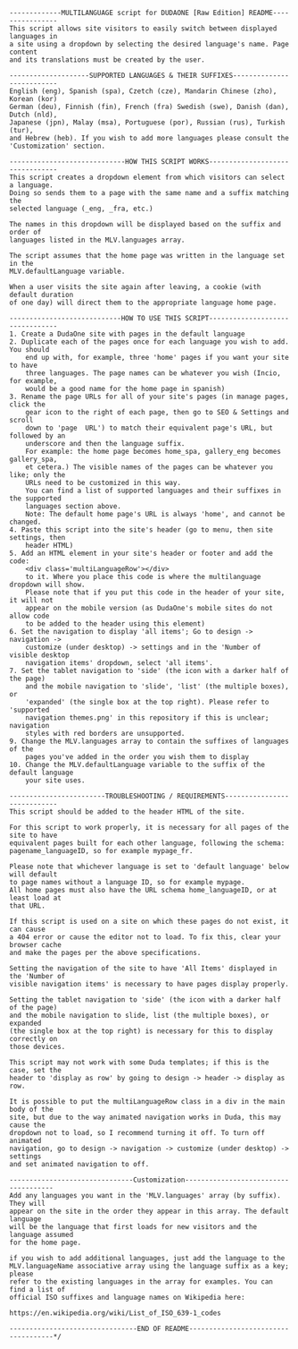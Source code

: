     -------------MULTILANGUAGE script for DUDAONE [Raw Edition] README----------------
    This script allows site visitors to easily switch between displayed languages in 
    a site using a dropdown by selecting the desired language's name. Page content 
    and its translations must be created by the user.

    --------------------SUPPORTED LANGUAGES & THEIR SUFFIXES--------------------------
    English (eng), Spanish (spa), Czetch (cze), Mandarin Chinese (zho), Korean (kor)
    German (deu), Finnish (fin), French (fra) Swedish (swe), Danish (dan), Dutch (nld), 
    Japanese (jpn), Malay (msa), Portuguese (por), Russian (rus), Turkish (tur), 
    and Hebrew (heb). If you wish to add more languages please consult the 
    'Customization' section.

    -----------------------------HOW THIS SCRIPT WORKS--------------------------------
    This script creates a dropdown element from which visitors can select a language. 
    Doing so sends them to a page with the same name and a suffix matching the
    selected language (_eng, _fra, etc.)

    The names in this dropdown will be displayed based on the suffix and order of 
    languages listed in the MLV.languages array.

    The script assumes that the home page was written in the language set in the 
    MLV.defaultLanguage variable.

    When a user visits the site again after leaving, a cookie (with default duration
    of one day) will direct them to the appropriate language home page.

    ----------------------------HOW TO USE THIS SCRIPT--------------------------------
    1. Create a DudaOne site with pages in the default language
    2. Duplicate each of the pages once for each language you wish to add. You should
        end up with, for example, three 'home' pages if you want your site to have 
        three languages. The page names can be whatever you wish (Incio, for example, 
        would be a good name for the home page in spanish)
    3. Rename the page URLs for all of your site's pages (in manage pages, click the 
        gear icon to the right of each page, then go to SEO & Settings and scroll 
        down to 'page  URL') to match their equivalent page's URL, but followed by an 
        underscore and then the language suffix. 
        For example: the home page becomes home_spa, gallery_eng becomes gallery_spa, 
        et cetera.) The visible names of the pages can be whatever you like; only the 
        URLs need to be customized in this way.
        You can find a list of supported languages and their suffixes in the supported 
        languages section above.
        Note: The default home page's URL is always 'home', and cannot be changed. 
    4. Paste this script into the site's header (go to menu, then site settings, then
        header HTML)
    5. Add an HTML element in your site's header or footer and add the code:
        <div class='multiLanguageRow'></div>
        to it. Where you place this code is where the multilanguage dropdown will show.
        Please note that if you put this code in the header of your site, it will not
        appear on the mobile version (as DudaOne's mobile sites do not allow code
        to be added to the header using this element)
    6. Set the navigation to display 'all items'; Go to design -> navigation -> 
        customize (under desktop) -> settings and in the 'Number of visible desktop 
        navigation items' dropdown, select 'all items'.
    7. Set the tablet navigation to 'side' (the icon with a darker half of the page)
        and the mobile navigation to 'slide', 'list' (the multiple boxes), or 
        'expanded' (the single box at the top right). Please refer to 'supported
        navigation themes.png' in this repository if this is unclear; navigation 
        styles with red borders are unsupported.
    9. Change the MLV.languages array to contain the suffixes of languages of the 
        pages you've added in the order you wish them to display
    10. Change the MLV.defaultLanguage variable to the suffix of the default language
        your site uses.
    
    ------------------------TROUBLESHOOTING / REQUIREMENTS----------------------------
    This script should be added to the header HTML of the site.
    
    For this script to work properly, it is necessary for all pages of the site to have
    equivalent pages built for each other language, following the schema: 
    pagename_languageID, so for example mypage_fr.
    
    Please note that whichever language is set to 'default language' below will default
    to page names without a language ID, so for example mypage.
    All home pages must also have the URL schema home_languageID, or at least load at 
    that URL.

    If this script is used on a site on which these pages do not exist, it can cause
    a 404 error or cause the editor not to load. To fix this, clear your browser cache
    and make the pages per the above specifications.

    Setting the navigation of the site to have 'All Items' displayed in the 'Number of 
    visible navigation items' is necessary to have pages display properly.

    Setting the tablet navigation to 'side' (the icon with a darker half of the page)
    and the mobile navigation to slide, list (the multiple boxes), or expanded 
    (the single box at the top right) is necessary for this to display correctly on
    those devices.

    This script may not work with some Duda templates; if this is the case, set the
    header to 'display as row' by going to design -> header -> display as row.

    It is possible to put the multiLanguageRow class in a div in the main body of the
    site, but due to the way animated navigation works in Duda, this may cause the 
    dropdown not to load, so I recommend turning it off. To turn off animated 
    navigation, go to design -> navigation -> customize (under desktop) -> settings 
    and set animated navigation to off.

    -------------------------------Customization-------------------------------------
    Add any languages you want in the 'MLV.languages' array (by suffix). They will 
    appear on the site in the order they appear in this array. The default language 
    will be the language that first loads for new visitors and the language assumed 
    for the home page.
    
    if you wish to add additional languages, just add the language to the 
    MLV.languageName associative array using the language suffix as a key; please 
    refer to the existing languages in the array for examples. You can find a list of
    official ISO suffixes and language names on Wikipedia here:

    https://en.wikipedia.org/wiki/List_of_ISO_639-1_codes

    --------------------------------END OF README------------------------------------*/
